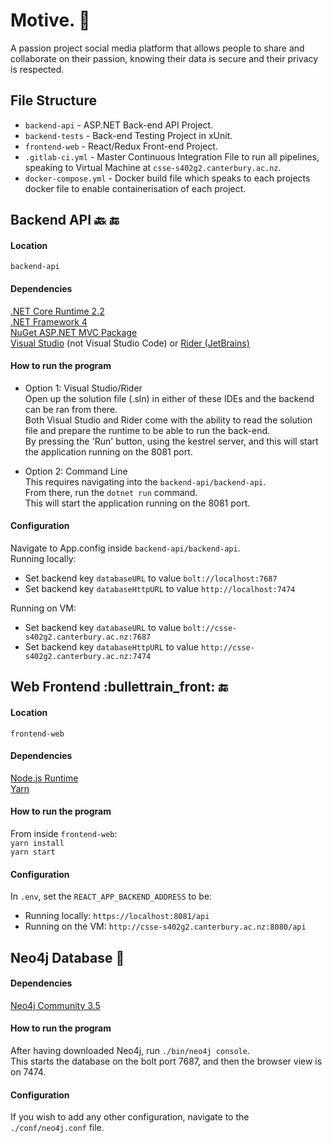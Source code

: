 # Motive.    :gorilla:

A passion project social media platform that allows people to share and collaborate on their passion, knowing their data is secure and their privacy is respected.

## File Structure

* `backend-api` - ASP.NET Back-end API Project.
* `backend-tests` - Back-end Testing Project in xUnit.
* `frontend-web` - React/Redux Front-end Project.
* `.gitlab-ci.yml` - Master Continuous Integration File to run all pipelines, speaking to Virtual Machine at `csse-s402g2.canterbury.ac.nz`.
* `docker-compose.yml` - Docker build file which speaks to each projects docker file to enable containerisation of each project.

## Backend API :back: :end: 

#### Location   
`backend-api`

#### Dependencies
[.NET Core Runtime 2.2](https://dotnet.microsoft.com/download)    
[.NET Framework 4](https://dotnet.microsoft.com/download/dotnet-framework)   
[NuGet ASP.NET MVC Package](https://www.nuget.org/packages/Microsoft.AspNet.Mvc/)   
[Visual Studio](https://visualstudio.microsoft.com/downloads/) (not Visual Studio Code) or [Rider (JetBrains)](https://www.jetbrains.com/rider/download/)    

#### How to run the program   

- Option 1: Visual Studio/Rider   
Open up the solution file (.sln) in either of these IDEs and the backend can be ran from there.  
Both Visual Studio and Rider come with the ability to read the solution file and prepare the runtime to be able to run the back-end.   
By pressing the 'Run' button, using the kestrel server, and this will start the application running on the 8081 port.

   
- Option 2: Command Line   
This requires navigating into the `backend-api/backend-api`.   
From there, run the `dotnet run` command.   
This will start the application running on the 8081 port.

#### Configuration
Navigate to App.config inside `backend-api/backend-api`.   
Running locally:  
- Set backend key `databaseURL` to value `bolt://localhost:7687`   
- Set backend key `databaseHttpURL` to value `http://localhost:7474`   

Running on VM:   
- Set backend key `databaseURL` to value `bolt://csse-s402g2.canterbury.ac.nz:7687`    
- Set backend key `databaseHttpURL` to value `http://csse-s402g2.canterbury.ac.nz:7474`   

## Web Frontend :bullettrain\_front: :end:

#### Location   
`frontend-web`

#### Dependencies
[Node.js Runtime](https://nodejs.org/en/)   
[Yarn](https://yarnpkg.com/lang/en/)   

#### How to run the program
From inside `frontend-web`:   
`yarn install`   
`yarn start`   

#### Configuration
In `.env`, set the `REACT_APP_BACKEND_ADDRESS` to be:   
- Running locally: `https://localhost:8081/api`   
- Running on the VM: `http://csse-s402g2.canterbury.ac.nz:8080/api`   

## Neo4j Database :1234:  

#### Dependencies
[Neo4j Community 3.5](https://neo4j.com/download-center/#community)

#### How to run the program   

After having downloaded Neo4j, run `./bin/neo4j console`.    
This starts the database on the bolt port 7687, and then the browser view is on 7474.

#### Configuration    
If you wish to add any other configuration, navigate to the `./conf/neo4j.conf` file.